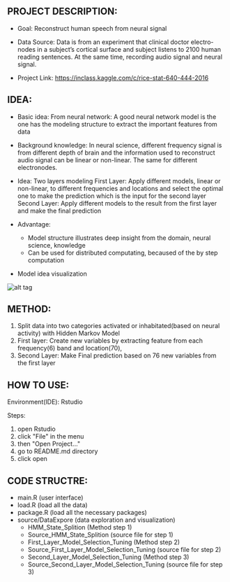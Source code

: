 ## PROJECT DESCRIPTION:
* Goal: Reconstruct human speech from neural signal

* Data Source: Data is from an experiment that clinical doctor electro-nodes in a subject’s cortical surface and subject listens to 2100 human reading sentences. At the same time, recording audio signal and neural signal. 

* Project Link: https://inclass.kaggle.com/c/rice-stat-640-444-2016

## IDEA: 
* Basic idea: From neural network: A good neural network model is the one has the modeling structure to extract the important features from data
* Background knowledge: In neural science, different frequency signal is from different depth of brain and the information used to reconstruct audio signal can be linear or non-linear. The same for different electronodes.
* Idea: Two layers modeling
	First Layer: Apply different models, linear or non-linear, to different frequencies and locations and select the optimal one to make the prediction which is the input for the second layer
	Second Layer: Apply different models to the result from the first layer and make the final prediction
* Advantage:
  * Model structure illustrates deep insight from the domain, neural science, knowledge
  * Can be used for distributed computating, becaused of the by step computation

* Model idea visualization 

![alt tag](https://cloud.githubusercontent.com/assets/14370804/22751570/80cd5cac-edfa-11e6-9dc9-36824fd312ae.png)


## METHOD: 
1. Split data into two categories activated or inhabitated(based on neural activity) with Hidden Markov Model
2. First layer: Create new variables by extracting feature from each frequency(6) band and location(70), 
3. Second Layer: Make Final prediction based on 76 new variables from the first layer
	

## HOW TO USE:
Environment(IDE): Rstudio

Steps:
1. open Rstudio
2. click "File" in the menu
3. then "Open Project..."
4. go to README.md directory
5. click open


## CODE STRUCTRE:
* main.R (user interface)
* load.R (load all the data)
* package.R (load all the necessary packages)
* source/DataExpore (data exploration and visualization)
  * HMM_State_Splition (Method step 1)
  * Source_HMM_State_Splition (source file for step 1)
  * First_Layer_Model_Selection_Tuning (Method step 2)
  * Source_First_Layer_Model_Selection_Tuning (source file for step 2)
  * Second_Layer_Model_Selection_Tuning (Method step 3)
  * Source_Second_Layer_Model_Selection_Tuning (source file for step 3)



